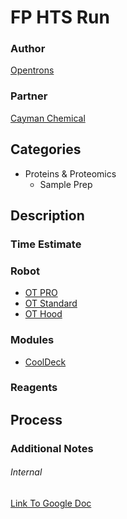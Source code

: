 # FP HTS Run

### Author
[Opentrons](url)

### Partner
[Cayman Chemical](https://www.caymanchem.com/Home)

## Categories
* Proteins & Proteomics
	* Sample Prep

## Description

### Time Estimate


### Robot
* [OT PRO](https://opentrons.com/ot-one-pro)
* [OT Standard](https://opentrons.com/ot-one-standard)
* [OT Hood](https://opentrons.com/ot-one-hood)

### Modules
* [CoolDeck](https://shop.opentrons.com/collections/labware/products/cold-deck)

### Reagents

## Process

### Additional Notes

###### Internal
[Link To Google Doc](https://docs.google.com/document/d/1QZ_wR73wmasIfucFcJGl7QI-ox1sFu15pi1BbjiIY4A/edit)
